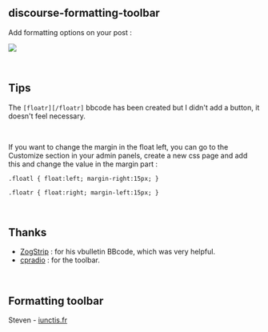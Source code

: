 ## discourse-formatting-toolbar

Add formatting options on your post : 

![](https://github.com/iunctis/discourse-formatting-toolbar/blob/master/formatting.png)


<br>

## Tips

The `[floatr][/floatr]` bbcode has been created but I didn't add a button, it doesn't feel necessary.

<br>

If you want to change the margin in the float left, you can go to the Customize section in your admin panels, create a new css page and add this and change the value in the margin part : 

`.floatl {
float:left;
margin-right:15px;
}`


`.floatr {
float:right;
margin-left:15px;
}`


<br>

## Thanks

 - [ZogStrip](https://github.com/discourse/vbulletin-bbcode) : for his vbulletin BBcode, which was very helpful.
 - [cpradio](https://github.com/cpradio) : for the toolbar.


<br>

## Formatting toolbar

Steven - [iunctis.fr](http://iunctis.fr)
